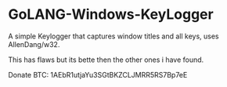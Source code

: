 # GoLANG-Windows-KeyLogger

A simple Keylogger that captures window titles and all keys, uses AllenDang/w32.

This has flaws but its bette then the other ones i have found.


Donate BTC: 1AEbR1utjaYu3SGtBKZCLJMRR5RS7Bp7eE
